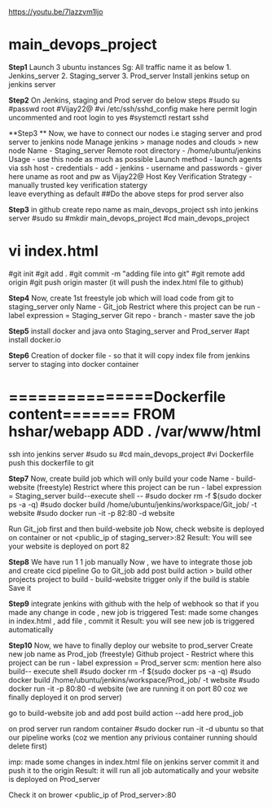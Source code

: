 https://youtu.be/7lazzvm1ljo


# main_devops_project
**Step1**
Launch 3 ubuntu instances 
Sg: All traffic
name it as below 
    1. Jenkins_server
    2. Staging_server
    3. Prod_server
Install jenkins setup on jenkins server 

**Step2**
On Jenkins, staging and Prod server do below steps 
#sudo su
#passwd root
#Vijay22@
#vi /etc/ssh/sshd_config
make here permit login uncommented and root login to yes 
#systemctl restart sshd 

**Step3 **
Now, we have to connect our nodes i.e staging server and prod server to jenkins node 
Manage jenkins > manage nodes and clouds > new node 
Name - Staging_server 
Remote root directory - /home/ubuntu/jenkins
Usage - use this node as much as possible 
Launch method - launch agents via ssh 
       host - <private ip of staging_server>
       credentials - add - jenkins - username and passwords - giver here uname as root and pw as Vijay22@
Host Key Verification Strategy - manually trusted key verification statergy     
leave everything as default 
##Do the above steps for prod server also 

**Step3**
in github create repo name as main_devops_project
ssh into jenkins server 
#sudo su 
#mkdir main_devops_project
#cd main_devops_project
# vi index.html
#git init 
#git add .
#git commit -m "adding file into git"
#git remote add origin <repo url>
#git push origin master
(it will push the index.html file to github)

**Step4**
Now, create 1st freestyle job which will load code from git to staging_server only 
Name - Git_job
Restrict where this project can be run - label expression = Staging_server
Git repo - <add repo url here>
branch - master
save the job 

**Step5**
install docker and java onto Staging_server and Prod_server
#apt install docker.io

**Step6**
Creation of docker file - so that it will copy index file from jenkins server to staging into docker container 

===============Dockerfile content=======
FROM hshar/webapp
ADD . /var/www/html
=======================================
ssh into jenkins server 
#sudo su 
#cd main_devops_project
#vi Dockerfile
push this dockerfile to git 

**Step7**
Now, create build job which will only build your code 
Name - build-website (freestyle)
Restrict where this project can be run - label expression = Staging_server
build--execute shell -- 
#sudo docker rm -f $(sudo docker ps -a -q)
#sudo docker build /home/ubuntu/jenkins/workspace/Git_job/ -t website
#sudo docker run -it -p 82:80 -d website

Run Git_job first and then build-website job 
Now, check website is deployed on container or not 
<public_ip of staging_server>:82
Result: You will see your website is deployed on port 82

**Step8**
We have run 1 1 job manually 
Now , we have to integrate those job and create cicd pipeline
Go to Git_job 
add post build action > build other projects
project to build - build-website 
trigger only if the build is stable 
Save it 

**Step9**
integrate jenkins with github with the help of webhook
so that if you made any change in code , new job is triggered 
Test: 
made some changes in index.html , add file , commit it 
Result: you will see new job is triggered automatically 

**Step10**
Now, we have to finally deploy our website to prod_server 
Create new job name as Prod_job (freestyle)
Github project - <repo url>
Restrict where this project can be run - label expression = Prod_server
scm: mention <repo url > here also 
build--
    execute shell 
    #sudo docker rm -f $(sudo docker ps -a -q)
    #sudo docker build /home/ubuntu/jenkins/workspace/Prod_job/ -t website
    #sudo docker run -it -p 80:80 -d website (we are running it on port 80 coz we finally deployed it on prod server)

go to build-website job and add post build action --add here prod_job

on prod server run random container 
#sudo docker run -it -d ubuntu
so that our pipeline works (coz we mention any privious container running should delete first)

imp: 
made some changes in index.html file on jenkins server commit it and push it to the origin 
Result: it will run all job automatically and your website is deployed on Prod_server 

Check it on brower 
<public_ip of Prod_server>:80
